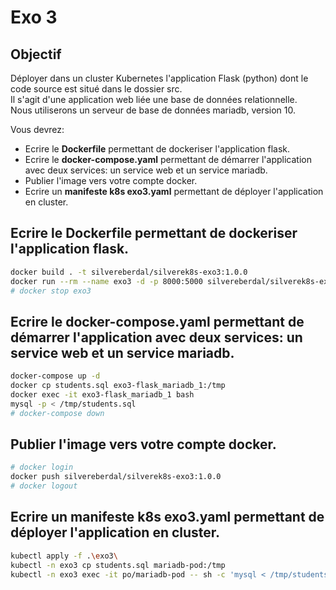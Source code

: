 # Exo 3

## Objectif
Déployer dans un cluster Kubernetes l'application Flask (python) dont le code source est situé dans le dossier src.  
Il s'agit d'une application web liée une base de données relationnelle.  
Nous utiliserons un serveur de base de données mariadb, version 10.  

Vous devrez:
- Ecrire le **Dockerfile** permettant de dockeriser l'application flask.
- Ecrire le **docker-compose.yaml** permettant de démarrer l'application avec deux services: un service web et un service mariadb.
- Publier l'image vers votre compte docker.
- Ecrire un **manifeste k8s exo3.yaml** permettant de déployer l'application en cluster.

## Ecrire le Dockerfile permettant de dockeriser l'application flask.
```bash
docker build . -t silvereberdal/silverek8s-exo3:1.0.0
docker run --rm --name exo3 -d -p 8000:5000 silvereberdal/silverek8s-exo3:1.0.0
# docker stop exo3
```

## Ecrire le docker-compose.yaml permettant de démarrer l'application avec deux services: un service web et un service mariadb.
```bash
docker-compose up -d
docker cp students.sql exo3-flask_mariadb_1:/tmp
docker exec -it exo3-flask_mariadb_1 bash
mysql -p < /tmp/students.sql
# docker-compose down
```

## Publier l'image vers votre compte docker.
```bash
# docker login
docker push silvereberdal/silverek8s-exo3:1.0.0
# docker logout
```

## Ecrire un manifeste k8s exo3.yaml permettant de déployer l'application en cluster.
```bash
kubectl apply -f .\exo3\
kubectl -n exo3 cp students.sql mariadb-pod:/tmp
kubectl -n exo3 exec -it po/mariadb-pod -- sh -c 'mysql < /tmp/students.sql -p'
```